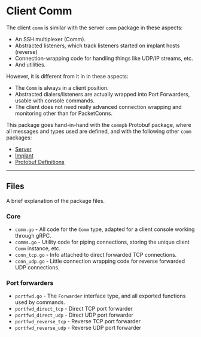 Client Comm 
======

The client `comm` is similar with the server `comm` package in these aspects:
- An SSH multiplexer (Comm).
- Abstracted listeners, which track listeners started on implant hosts (reverse)
- Connection-wrapping code for handling things like UDP/IP streams, etc.
- And utilities.

However, it is different from it in in these aspects:
- The `Comm` is always in a client position.
- Abstracted dialers/listeners are actually wrapped into Port Forwarders, usable with console commands.
- The client does not need really advanced connection wrapping and monitoring other than for PacketConns.

This package goes hand-in-hand with the `commpb` Protobuf package, where all messages and types used are 
defined, and with the following other `comm` packages: 
- [Server](https://github.com/maxlandon/sliver/tree/Comm/server/comm)
- [Implant](https://github.com/maxlandon/sliver/tree/Comm/sliver/comm)
- [Protobuf Definitions](https://github.com/maxlandon/sliver/tree/Comm/protobuf/commpb)

-----
## Files

A brief explanation of the package files.

### Core
- `comm.go`         - All code for the `Comm` type, adapted for a client console working through gRPC. 
- `comms.go`        - Utility code for piping connections, storing the unique client `Comm` instance, etc. 
- `conn_tcp.go`     - Info attached to direct forwarded TCP connections.
- `conn_udp.go`     - Little connection wrapping code for reverse forwarded UDP connections.

### Port forwarders
- `portfwd.go`          - The `Forwarder` interface type, and all exported functions used by commands. 
- `portfwd_direct_tcp`  - Direct TCP port forwarder
- `portfwd_direct_udp`  - Direct UDP port forwarder
- `portfwd_reverse_tcp` - Reverse TCP port forwarder
- `portfwd_reverse_udp` - Reverse UDP port forwarder

